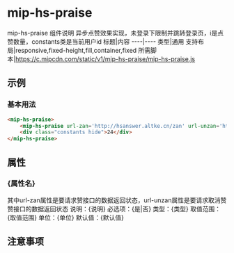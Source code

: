 # mip-hs-praise

mip-hs-praise 组件说明
异步点赞效果实现，未登录下限制并跳转登录页，i是点赞数量，constants类是当前用户id
标题|内容
----|----
类型|通用
支持布局|responsive,fixed-height,fill,container,fixed
所需脚本|https://c.mipcdn.com/static/v1/mip-hs-praise/mip-hs-praise.js

## 示例

### 基本用法
```html
<mip-hs-praise>
    <mip-hs-praise url-zan='http://hsanswer.altke.cn/zan' url-unzan='http://hsanswer.altke.cn/unzan' class="praise"><i>2</i>赞</mip-hs-praise >
	<div class="constants hide">24</div>
</mip-hs-praise>
```

## 属性

### {属性名}
其中url-zan属性是要请求赞接口的数据返回状态，url-unzan属性是要请求取消赞赞接口的数据返回状态
说明：{说明}
必选项：{是|否}
类型：{类型}
取值范围：{取值范围}
单位：{单位}
默认值：{默认值}

## 注意事项


